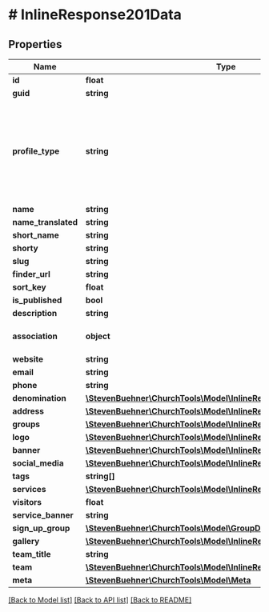 # # InlineResponse201Data

## Properties

Name | Type | Description | Notes
------------ | ------------- | ------------- | -------------
**id** | **float** |  |
**guid** | **string** |  |
**profile_type** | **string** | church: Church profile for this installation; campus: one specific campus profile |
**name** | **string** |  |
**name_translated** | **string** |  |
**short_name** | **string** |  |
**shorty** | **string** |  |
**slug** | **string** |  |
**finder_url** | **string** |  |
**sort_key** | **float** |  |
**is_published** | **bool** |  |
**description** | **string** |  |
**association** | **object** | Will be the same for all profiles. | [optional]
**website** | **string** |  |
**email** | **string** |  |
**phone** | **string** |  |
**denomination** | [**\StevenBuehner\ChurchTools\Model\InlineResponse2002Denomination**](InlineResponse2002Denomination.md) |  |
**address** | [**\StevenBuehner\ChurchTools\Model\InlineResponse2002Address**](InlineResponse2002Address.md) |  |
**groups** | [**\StevenBuehner\ChurchTools\Model\InlineResponse2002Groups[]**](InlineResponse2002Groups.md) |  |
**logo** | [**\StevenBuehner\ChurchTools\Model\InlineResponse2002Logo**](InlineResponse2002Logo.md) |  |
**banner** | [**\StevenBuehner\ChurchTools\Model\InlineResponse2002Logo**](InlineResponse2002Logo.md) |  |
**social_media** | [**\StevenBuehner\ChurchTools\Model\InlineResponse2002SocialMedia**](InlineResponse2002SocialMedia.md) |  |
**tags** | **string[]** |  |
**services** | [**\StevenBuehner\ChurchTools\Model\InlineResponse2002Services[]**](InlineResponse2002Services.md) |  |
**visitors** | **float** |  |
**service_banner** | **string** |  |
**sign_up_group** | [**\StevenBuehner\ChurchTools\Model\GroupDomainObject1**](GroupDomainObject1.md) |  | [optional]
**gallery** | [**\StevenBuehner\ChurchTools\Model\InlineResponse2002Logo[]**](InlineResponse2002Logo.md) |  |
**team_title** | **string** |  |
**team** | [**\StevenBuehner\ChurchTools\Model\InlineResponse2002Team[]**](InlineResponse2002Team.md) |  |
**meta** | [**\StevenBuehner\ChurchTools\Model\Meta**](Meta.md) |  |

[[Back to Model list]](../../README.md#models) [[Back to API list]](../../README.md#endpoints) [[Back to README]](../../README.md)
